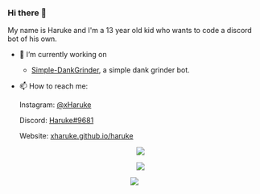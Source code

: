 ### Hi there 👋

My name is Haruke and I'm a 13 year old kid who wants to code a discord bot of his own.

- 🔭 I’m currently working on
  * [Simple-DankGrinder](https://github.com/xHaruke/Simple-DankGrinder), a simple dank grinder bot.
   
- 📫 How to reach me:

  Instagram: [@xHaruke](https://instagram.com/xHaruke)
  
  Discord: [Haruke#9681](https://discord.com/users/852848188942581764)
  
  Website: [xharuke.github.io/haruke](https://xharuke.github.io/haruke/)
  
  <p align="center">
   <a href="https://discord.gg/nZBX4Eqvzz"> 
    <img src="https://inv.wtf/widget/chill">
   </a>
  </p>
  
  <p align="center">
   <a href="https://github.com/xHaruke?tab=repositories">
    <img src="https://github-readme-stats.vercel.app/api?username=xHaruke&show_icons=true&include_all_commits=true&theme=onedark&count_private=true&hide_border=true&line_height=25&border_radius=25">
   </a>
  </p>
  
 <p align="center">
  <a href="https://discordapp.com/users/852848188942581764">
   <img src="https://lanyard.cnrad.dev/api/852848188942581764?idleMessage=Probably watching anime">
  </a> 
 </p>

<!-- This README was heavily inspired by https://github.com/GamingGeek, go check him out, he does amazing things! -->
